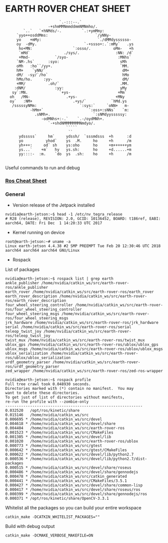 EARTH ROVER CHEAT SHEET
=======================

```
                        `.-:::--.`                         
                   -+shmMMNmmddmmNMNmho/.                   
        `..`   `+hNMds/-.         `.:+ymMmy:                
     `yyo++osddMms:                     `/yNNy-             
     yo    +mMy:                         `./dMMdyssssso-    
     oy  -dMy.                     `-+ssso+:.`:mMy`   .ys   
      ho+MN:                  `:osso/.          oMm-   +h   
      `mMd`               ./sys/.                :NN: /d`   
      +Mmd-           `/syo-                      :MNhs`    
     `NM-.hs`      :syo:                           sMh      
     oMh   :ho``/yy+.                              `MM.     
     hM+    `yNN/`                                  dM+     
     dM/  -sy/`/ho`                                 hMo     
     hMo/ho.     :yy-                               dM/     
     +MM/          .oh/`                           .MM.     
    :dNM/             :yy:                         yMy      
   sy`:MN.              `+ys-                     +Mm`      
  oh   /MN-                .+ys-                 +MNy       
  oy`   :NM+                  .+ys/`           `hMd.ys      
   /sssssyNMm:                   `:sys:`     `oNN+   m-     
           -hMm+`                    `:oss+:sNNs`   `m:     
             .sNMh+.                   `:sNMdyysssssy:      
                -odMNhs+:-.`    `.-/oydMNh+.                
                   `-+shdNMMMMMMMNmdyo/.                    
                           `````                            
                            ``                              
      ydsssss`     hm`     ydssh/  `sssmdsss  +h      :d    
      yo          yhod`    ys  .M.     ho     +h      /m    
      yh+++:     od` sh    ys:oho      ho     +m++++++ym    
      ys...`    +m`   hy   ys.sh:      ho     +d......+m    
      yy::::-  :m.    `do  ys  .sh:    ho     +h      /m    
                                                            
```

Useful commands to run and debug

### [Ros Cheat Sheet](https://github.com/ros/cheatsheet/releases)

### General 

* Version release of the Jetpack installed
```
nvidia@earth-jetson:~$ head -1 /etc/nv_tegra_release 
# R28 (release), REVISION: 2.0, GCID: 10136452, BOARD: t186ref, EABI: aarch64, DATE: Fri Dec  1 14:20:33 UTC 2017
```

* Kernel running on device
```
root@earth-jetson:~# uname -a
Linux earth-jetson 4.4.38 #2 SMP PREEMPT Tue Feb 20 12:30:46 UTC 2018 aarch64 aarch64 aarch64 GNU/Linux
```

* Rospack 

List of packages
```
nvidia@earth-jetson:~$ rospack list | grep earth
ankle_publisher /home/nvidia/catkin_ws/src/earth-rover-ros/ankle_publisher
earth_rover /home/nvidia/catkin_ws/src/earth-rover-ros/earth_rover
earth_rover_description /home/nvidia/catkin_ws/src/earth-rover-ros/earth_rover_description
four_wheel_steering_controller /home/nvidia/catkin_ws/src/earth-rover-ros/four_wheel_steering_controller
four_wheel_steering_msgs /home/nvidia/catkin_ws/src/earth-rover-ros/four_wheel_steering_msgs
jrk_hardware /home/nvidia/catkin_ws/src/earth-rover-ros/jrk_hardware
serial /home/nvidia/catkin_ws/src/earth-rover-ros/serial
teleop_twist_joy /home/nvidia/catkin_ws/src/earth-rover-ros/teleop_twist_joy
twist_mux /home/nvidia/catkin_ws/src/earth-rover-ros/twist_mux
ublox_gps /home/nvidia/catkin_ws/src/earth-rover-ros/ublox/ublox_gps
ublox_msgs /home/nvidia/catkin_ws/src/earth-rover-ros/ublox/ublox_msgs
ublox_serialization /home/nvidia/catkin_ws/src/earth-rover-ros/ublox/ublox_serialization
urdf_geometry_parser /home/nvidia/catkin_ws/src/earth-rover-ros/urdf_geometry_parser
zed_wrapper /home/nvidia/catkin_ws/src/earth-rover-ros/zed-ros-wrapper
```

```
nvidia@earth-jetson:~$ rospack profile
Full tree crawl took 0.048930 seconds.
Directories marked with (*) contain no manifest.  You may
want to delete these directories.
To get just of list of directories without manifests,
re-run the profile with --zombie-only
-------------------------------------------------------------
0.032520   /opt/ros/kinetic/share
0.015146   /home/nvidia/catkin_ws/src
0.006695 * /home/nvidia/catkin_ws/src/devel
0.004618 * /home/nvidia/catkin_ws/src/devel/share
0.004404   /home/nvidia/catkin_ws/src/earth-rover-ros
0.001523 * /home/nvidia/catkin_ws/src/CMakeFiles
0.001305 * /home/nvidia/catkin_ws/src/devel/lib
0.001020   /home/nvidia/catkin_ws/src/earth-rover-ros/ublox
0.000773 * /home/nvidia/catkin_ws/src/gtest
0.000642 * /home/nvidia/catkin_ws/src/gtest/CMakeFiles
0.000622 * /home/nvidia/catkin_ws/src/devel/lib/python2.7
0.000536 * /home/nvidia/catkin_ws/src/devel/lib/python2.7/dist-packages
0.000515 * /home/nvidia/catkin_ws/src/devel/share/roseus
0.000486 * /home/nvidia/catkin_ws/src/devel/share/gennodejs
0.000478 * /home/nvidia/catkin_ws/src/catkin_generated
0.000441 * /home/nvidia/catkin_ws/src/CMakeFiles/3.5.1
0.000427 * /home/nvidia/catkin_ws/src/devel/share/common-lisp
0.000417 * /home/nvidia/catkin_ws/src/devel/share/roseus/ros
0.000399 * /home/nvidia/catkin_ws/src/devel/share/gennodejs/ros
0.000371 * /opt/ros/kinetic/share/OpenCV-3.3.1
```

Whitelist all the packages so you can build your entire workspace
```
catkin_make -DCATKIN_WHITELIST_PACKAGES=""
```

Build with debug output
```
catkin_make -DCMAKE_VERBOSE_MAKEFILE=ON
```